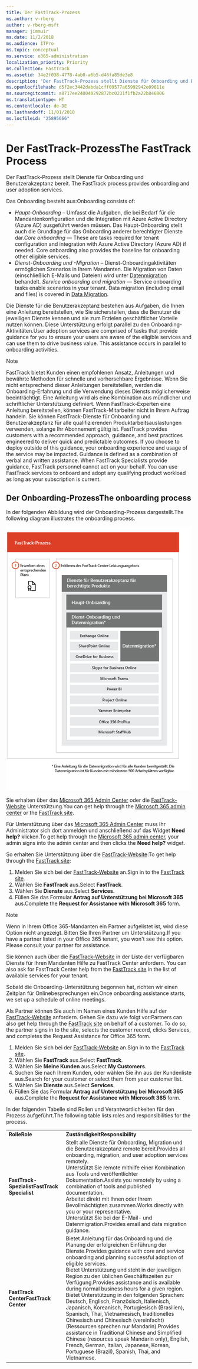 ```yaml
---
title: Der FastTrack-Prozess
ms.author: v-rberg
author: v-rberg-msft
manager: jimmuir
ms.date: 11/2/2018
ms.audience: ITPro
ms.topic: conceptual
ms.service: o365-administration
localization_priority: Priority
ms.collection: FastTrack
ms.assetid: 34e2f038-4778-4ab0-a6b5-d46fa85de3e8
description: 'Der FastTrack-Prozess stellt Dienste für Onboarding und Benutzerakzeptanz bereit. '
ms.openlocfilehash: d5f2ec3442dabda1cff09577a65992942e09611e
ms.sourcegitcommit: a8717ee240040292872bc0231f1fb2a22b846806
ms.translationtype: HT
ms.contentlocale: de-DE
ms.lasthandoff: 11/01/2018
ms.locfileid: "25895666"
---
```

# <a name="the-fasttrack-process"></a><span data-ttu-id="618f3-103">Der FastTrack-Prozess</span><span class="sxs-lookup"><span data-stu-id="618f3-103">The FastTrack Process</span></span>

<span data-ttu-id="618f3-104">Der FastTrack-Prozess stellt Dienste für Onboarding und Benutzerakzeptanz bereit. </span><span class="sxs-lookup"><span data-stu-id="618f3-104">The FastTrack process provides onboarding and user adoption services.</span></span> 
  
<span data-ttu-id="618f3-105">Das Onboarding besteht aus:</span><span class="sxs-lookup"><span data-stu-id="618f3-105">Onboarding consists of:</span></span>
  
- <span data-ttu-id="618f3-p101">*Haupt-Onboarding* – Umfasst die Aufgaben, die bei Bedarf für die Mandantenkonfiguration und die Integration mit Azure Active Directory (Azure AD) ausgeführt werden müssen. Das Haupt-Onboarding stellt auch die Grundlage für das Onboarding anderer berechtigter Dienste dar.</span><span class="sxs-lookup"><span data-stu-id="618f3-p101">*Core onboarding* — These are tasks required for tenant configuration and integration with Azure Active Directory (Azure AD) if needed. Core onboarding also provides the baseline for onboarding other eligible services.</span></span> 
- <span data-ttu-id="618f3-p102">*Dienst-Onboarding und -Migration* – Dienst-Onboardingaktivitäten ermöglichen Szenarios in Ihrem Mandanten. Die Migration von Daten (einschließlich E-Mails und Dateien) wird unter [Datenmigration](O365-data-migration.md) behandelt. </span><span class="sxs-lookup"><span data-stu-id="618f3-p102">*Service onboarding and migration* — Service onboarding tasks enable scenarios in your tenant. Data migration (including email and files) is covered in [Data Migration](O365-data-migration.md).</span></span> 
    
<span data-ttu-id="618f3-p103">Die Dienste für die Benutzerakzeptanz bestehen aus Aufgaben, die Ihnen eine Anleitung bereitstellen, wie Sie sicherstellen, dass die Benutzer die jeweiligen Dienste kennen und sie zum Erzielen geschäftlicher Vorteile nutzen können. Diese Unterstützung erfolgt parallel zu den Onboarding-Aktivitäten.</span><span class="sxs-lookup"><span data-stu-id="618f3-p103">User adoption services are comprised of tasks that provide guidance for you to ensure your users are aware of the eligible services and can use them to drive business value. This assistance occurs in parallel to onboarding activities.</span></span>
  
> [!NOTE]
> <span data-ttu-id="618f3-p104">FastTrack bietet Kunden einen empfohlenen Ansatz, Anleitungen und bewährte Methoden für schnelle und vorhersehbare Ergebnisse. Wenn Sie nicht entsprechend dieser Anleitungen bereitstellen, werden die Onboarding-Erfahrung und die Verwendung dieses Diensts möglicherweise beeinträchtigt. Eine Anleitung wird als eine Kombination aus mündlicher und schriftlicher Unterstützung definiert. Wenn FastTrack-Experten eine Anleitung bereitstellen, können FastTrack-Mitarbeiter nicht in Ihrem Auftrag handeln. Sie können FastTrack-Dienste für Onboarding und Benutzerakzeptanz für alle qualifizierenden Produktarbeitsauslastungen verwenden, solange Ihr Abonnement gültig ist. </span><span class="sxs-lookup"><span data-stu-id="618f3-p104">FastTrack provides customers with a recommended approach, guidance, and best practices engineered to deliver quick and predictable outcomes. If you choose to deploy outside of this guidance, your onboarding experience and usage of the service may be impacted. Guidance is defined as a combination of verbal and written assistance. When FastTrack Specialists provide guidance, FastTrack personnel cannot act on your behalf. You can use FastTrack services to onboard and adopt any qualifying product workload as long as your subscription is current.</span></span> 
  
## <a name="the-onboarding-process"></a><span data-ttu-id="618f3-117">Der Onboarding-Prozess</span><span class="sxs-lookup"><span data-stu-id="618f3-117">The onboarding process</span></span>

<span data-ttu-id="618f3-118">In der folgenden Abbildung wird der Onboarding-Prozess dargestellt.</span><span class="sxs-lookup"><span data-stu-id="618f3-118">The following diagram illustrates the onboarding process.</span></span>
  
![Zeitrahmen für die Nutzung des Onboarding-Angebots](media/O365-Onboarding-Timeline.png)
  
<span data-ttu-id="618f3-120">Sie erhalten über das [Microsoft 365 Admin Center](https://go.microsoft.com/fwlink/?linkid=2032704) oder die [FastTrack-Website](https://go.microsoft.com/fwlink/?linkid=780698) Unterstützung.</span><span class="sxs-lookup"><span data-stu-id="618f3-120">You can get help through the [Microsoft 365 admin center](https://go.microsoft.com/fwlink/?linkid=2032704) or the [FastTrack site](https://go.microsoft.com/fwlink/?linkid=780698).</span></span> 

<span data-ttu-id="618f3-121">Für Unterstützung über das [Microsoft 365 Admin Center](https://go.microsoft.com/fwlink/?linkid=2032704) muss Ihr Administrator sich dort anmelden und anschließend auf das Widget **Need help?** klicken.</span><span class="sxs-lookup"><span data-stu-id="618f3-121">To get help through the [Microsoft 365 admin center](https://go.microsoft.com/fwlink/?linkid=2032704), your admin signs into the admin center and then clicks the **Need help?** widget.</span></span> 

<span data-ttu-id="618f3-122">So erhalten Sie Unterstützung über die [FastTrack-Website](https://go.microsoft.com/fwlink/?linkid=780698):</span><span class="sxs-lookup"><span data-stu-id="618f3-122">To get help through the [FastTrack site](https://go.microsoft.com/fwlink/?linkid=780698):</span></span> 
1.  <span data-ttu-id="618f3-123">Melden Sie sich bei der [FastTrack-Website](https://go.microsoft.com/fwlink/?linkid=780698) an.</span><span class="sxs-lookup"><span data-stu-id="618f3-123">Sign in to the [FastTrack site](https://go.microsoft.com/fwlink/?linkid=780698).</span></span> 
2.  <span data-ttu-id="618f3-124">Wählen Sie **FastTrack** aus.</span><span class="sxs-lookup"><span data-stu-id="618f3-124">Select **FastTrack**.</span></span>
3.  <span data-ttu-id="618f3-125">Wählen Sie **Dienste** aus.</span><span class="sxs-lookup"><span data-stu-id="618f3-125">Select **Services**.</span></span>
4.  <span data-ttu-id="618f3-126">Füllen Sie das Formular **Antrag auf Unterstützung bei Microsoft 365** aus.</span><span class="sxs-lookup"><span data-stu-id="618f3-126">Complete the **Request for Assistance with Microsoft 365** form.</span></span> 
> [!NOTE]
>  <span data-ttu-id="618f3-p105">Wenn in Ihrem Office 365-Mandanten ein Partner aufgelistet ist, wird diese Option nicht angezeigt. Bitten Sie Ihren Partner um Unterstützung.</span><span class="sxs-lookup"><span data-stu-id="618f3-p105">If you have a partner listed in your Office 365 tenant, you won't see this option. Please consult your partner for assistance.</span></span> 
  
 <span data-ttu-id="618f3-129">Sie können auch über die [FastTrack-Website](https://go.microsoft.com/fwlink/?linkid=780698) in der Liste der verfügbaren Dienste für Ihren Mandanten Hilfe zu FastTrack Center anfordern. </span><span class="sxs-lookup"><span data-stu-id="618f3-129">You can also ask for FastTrack Center help from the [FastTrack site](https://go.microsoft.com/fwlink/?linkid=780698) in the list of available services for your tenant.</span></span> 
    
 <span data-ttu-id="618f3-130">Sobald die Onboarding-Unterstützung begonnen hat, richten wir einen Zeitplan für Onlinebesprechungen ein.</span><span class="sxs-lookup"><span data-stu-id="618f3-130">Once onboarding assistance starts, we set up a schedule of online meetings.</span></span>
    
<span data-ttu-id="618f3-p106">Als Partner können Sie auch im Namen eines Kunden Hilfe auf der [FastTrack-Website](https://go.microsoft.com/fwlink/?linkid=780698) anfordern. Gehen Sie dazu wie folgt vor:</span><span class="sxs-lookup"><span data-stu-id="618f3-p106">Partners can also get help through the [FastTrack site](https://go.microsoft.com/fwlink/?linkid=780698) on behalf of a customer. To do so, the partner signs in to the site, selects the customer record, clicks Services, and completes the Request Assistance for Office 365 form.</span></span>
1.  <span data-ttu-id="618f3-133">Melden Sie sich bei der [FastTrack-Website](https://go.microsoft.com/fwlink/?linkid=780698) an.</span><span class="sxs-lookup"><span data-stu-id="618f3-133">Sign in to the [FastTrack site](https://go.microsoft.com/fwlink/?linkid=780698).</span></span> 
2.  <span data-ttu-id="618f3-134">Wählen Sie **FastTrack** aus.</span><span class="sxs-lookup"><span data-stu-id="618f3-134">Select **FastTrack**.</span></span>
3.  <span data-ttu-id="618f3-135">Wählen Sie **Meine Kunden** aus.</span><span class="sxs-lookup"><span data-stu-id="618f3-135">Select **My Customers**.</span></span>
4.  <span data-ttu-id="618f3-136">Suchen Sie nach Ihrem Kunden, oder wählen Sie ihn aus der Kundenliste aus.</span><span class="sxs-lookup"><span data-stu-id="618f3-136">Search for your customer or select them from your customer list.</span></span>
5.  <span data-ttu-id="618f3-137">Wählen Sie **Dienste** aus.</span><span class="sxs-lookup"><span data-stu-id="618f3-137">Select **Services**.</span></span>
6.  <span data-ttu-id="618f3-138">Füllen Sie das Formular **Antrag auf Unterstützung bei Microsoft 365** aus.</span><span class="sxs-lookup"><span data-stu-id="618f3-138">Complete the **Request for Assistance with Microsoft 365** form.</span></span> 

<span data-ttu-id="618f3-139">In der folgenden Tabelle sind Rollen und Verantwortlichkeiten für den Prozess aufgeführt.</span><span class="sxs-lookup"><span data-stu-id="618f3-139">The following table lists roles and responsibilities for the process.</span></span>
    
|||
|:-----|:-----|
|<span data-ttu-id="618f3-140">**Rolle**</span><span class="sxs-lookup"><span data-stu-id="618f3-140">**Role**</span></span> <br/> |<span data-ttu-id="618f3-141">**Zuständigkeit**</span><span class="sxs-lookup"><span data-stu-id="618f3-141">**Responsibility**</span></span> <br/> |
|<span data-ttu-id="618f3-142">**FastTrack-Spezialist**</span><span class="sxs-lookup"><span data-stu-id="618f3-142">**FastTrack Specialist**</span></span> <br/> |<span data-ttu-id="618f3-143">Stellt alle Dienste für Onboarding, Migration und die Benutzerakzeptanz remote bereit.</span><span class="sxs-lookup"><span data-stu-id="618f3-143">Provides all onboarding, migration, and user adoption services remotely.</span></span>  <br/> <span data-ttu-id="618f3-144">Unterstützt Sie remote mithilfe einer Kombination aus Tools und veröffentlichter Dokumentation.</span><span class="sxs-lookup"><span data-stu-id="618f3-144">Assists you remotely by using a combination of tools and published documentation.</span></span> <br/> <span data-ttu-id="618f3-145">Arbeitet direkt mit Ihnen oder Ihrem Bevollmächtigten zusammen.</span><span class="sxs-lookup"><span data-stu-id="618f3-145">Works directly with you or your representative.</span></span> <br/> <span data-ttu-id="618f3-146">Unterstützt Sie bei der E-Mail- und Datenmigration.</span><span class="sxs-lookup"><span data-stu-id="618f3-146">Provides email and data migration guidance.</span></span>|
|<span data-ttu-id="618f3-147">**FastTrack Center**</span><span class="sxs-lookup"><span data-stu-id="618f3-147">**FastTrack Center**</span></span>  <br/> |<span data-ttu-id="618f3-148">Bietet Anleitung für das Onboarding und die Planung der erfolgreichen Einführung der Dienste.</span><span class="sxs-lookup"><span data-stu-id="618f3-148">Provides guidance with core and service onboarding and planning successful adoption of eligible services.</span></span>  <br/> <span data-ttu-id="618f3-149">Bietet Unterstützung und steht in der jeweiligen Region zu den üblichen Geschäftszeiten zur Verfügung.</span><span class="sxs-lookup"><span data-stu-id="618f3-149">Provides assistance and is available during normal business hours for a given region.</span></span> <br/> <span data-ttu-id="618f3-150">Bietet Unterstützung in den folgenden Sprachen: Deutsch, Englisch, Französisch, Italienisch, Japanisch, Koreanisch, Portugiesisch (Brasilien), Spanisch, Thai, Vietnamesisch, traditionelles Chinesisch und Chinesisch (vereinfacht) (Ressourcen sprechen nur Mandarin).</span><span class="sxs-lookup"><span data-stu-id="618f3-150">Provides assistance in Traditional Chinese and Simplified Chinese (resources speak Mandarin only), English, French, German, Italian, Japanese, Korean, Portuguese (Brazil), Spanish, Thai, and Vietnamese.</span></span>|


  

